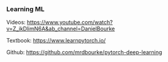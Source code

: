 ### Learning ML

Videos: https://www.youtube.com/watch?v=Z_ikDlimN6A&ab_channel=DanielBourke

Textbook: https://www.learnpytorch.io/

Github: https://github.com/mrdbourke/pytorch-deep-learning
